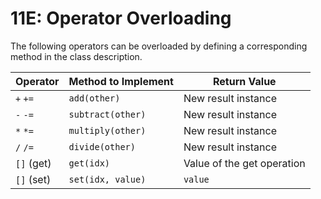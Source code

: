 # 11E: Operator Overloading

The following operators can be overloaded by defining a corresponding method in the class description.


| Operator | Method to Implement | Return Value        |
| -------- | ------------------- |---------------------|
| `+` `+=` | `add(other)`        | New result instance |
| `-` `-=` | `subtract(other)`   | New result instance |
| `*` `*=` | `multiply(other)`   | New result instance |
| `/` `/=` | `divide(other)`     | New result instance |
| `[]` (get) | `get(idx)`        | Value of the get operation |
| `[]` (set) | `set(idx, value)` | `value` |

